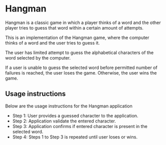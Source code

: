# Hangman
Hangman is a classic game in which a player thinks of a word and the other player tries to guess that word within a certain amount of attempts.

This is an implementation of the Hangman game, where the computer thinks of a word and the user tries to guess it.

The user has limited attempt to guess the alphabetical characters of the word selected by the computer. 

If a user is unable to guess the selected word before permitted number of failures is reached, the user loses the game. Otherwise, the user wins the game.

## Usage instructions
Below are the usage instructions for the Hangman application
- Step 1: User provides a guessed character to the application.
- Step 2: Application validate the entered character.
- Step 3: Application confirms if entered character is present in the selected word.
- Step 4: Steps 1 to Step 3 is repeated until user loses or wins. 
